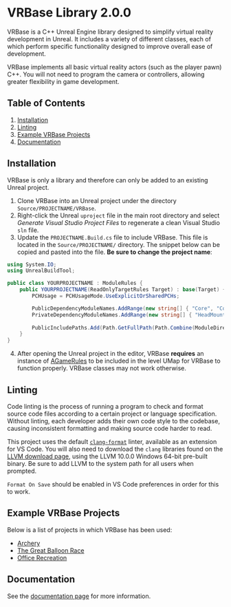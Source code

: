 # VRBase Library 2.0.0
VRBase is a C++ Unreal Engine library designed to simplify virtual reality development in Unreal. It includes a variety of different classes, each of which perform specific functionality designed to improve overall ease of development.

VRBase implements all basic virtual reality actors (such as the player pawn) C++. You will not need to program the camera or controllers, allowing greater flexibility in game development.

## Table of Contents
1. [Installation](#install)
2. [Linting](#linting)
3. [Example VRBase Projects](#projects)
4. [Documentation](#doc)

## Installation <a name="install"></a>
VRBase is only a library and therefore can only be added to an existing Unreal project.

1. Clone VRBase into an Unreal project under the directory `Source/PROJECTNAME/VRBase`.
2. Right-click the Unreal `uproject` file in the main root directory and select _Generate Visual Studio Project Files_ to regenerate a clean Visual Studio `sln` file.
3. Update the `PROJECTNAME.Build.cs` file to include VRBase. This file is located in the `Source/PROJECTNAME/` directory. The snippet below can be copied and pasted into the file. **Be sure to change the project name**:
```cs
using System.IO;
using UnrealBuildTool;

public class YOURPROJECTNAME : ModuleRules {
	public YOURPROJECTNAME(ReadOnlyTargetRules Target) : base(Target) {
		PCHUsage = PCHUsageMode.UseExplicitOrSharedPCHs;

        PublicDependencyModuleNames.AddRange(new string[] { "Core", "CoreUObject", "Engine", "InputCore", "Slate", "SlateCore", "ProceduralMeshComponent" });
        PrivateDependencyModuleNames.AddRange(new string[] { "HeadMountedDisplay", "SteamVR" });
        
        PublicIncludePaths.Add(Path.GetFullPath(Path.Combine(ModuleDirectory, "VRBase")));
    }
}
```
4. After opening the Unreal project in the editor, VRBase **requires** an instance of [AGameRules](Doc/AGameRules.md) to be included in the level UMap for VRBase to function properly. VRBase classes may not work otherwise.

## Linting <a name="linting"></a>
Code linting is the process of running a program to check and format source code files 
according to a certain project or language specification. Without linting, each developer
adds their own code style to the codebase, causing inconsistent formatting and making source
code harder to read.

This project uses the default 
[`clang-format`](https://marketplace.visualstudio.com/items?itemName=xaver.clang-format) 
linter, available as an extension for VS Code. You will also need to download the `clang`
libraries found on the [LLVM download page](https://releases.llvm.org/download.html),
using the LLVM 10.0.0 Windows 64-bit pre-built binary. Be sure to add LLVM to the
system path for all users when prompted.

`Format On Save` should be enabled in VS Code preferences in order for this to work.

## Example VRBase Projects <a name="projects"></a>
Below is a list of projects in which VRBase has been used:

- [Archery](https://github.com/bossley9/Archery)
- [The Great Balloon Race](https://github.com/MMC-Scholars/TheGreatBalloonRace)
- [Office Recreation](https://github.com/MMC-Scholars/OfficeRecreation)

## Documentation <a name="doc"></a>
See the [documentation page](Doc/Doc.md) for more information.
